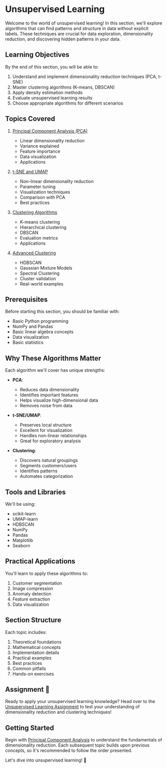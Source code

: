 # Unsupervised Learning

Welcome to the world of unsupervised learning! In this section, we'll explore algorithms that can find patterns and structure in data without explicit labels. These techniques are crucial for data exploration, dimensionality reduction, and discovering hidden patterns in your data.

## Learning Objectives

By the end of this section, you will be able to:

1. Understand and implement dimensionality reduction techniques (PCA, t-SNE)
2. Master clustering algorithms (K-means, DBSCAN)
3. Apply density estimation methods
4. Evaluate unsupervised learning results
5. Choose appropriate algorithms for different scenarios

## Topics Covered

1. [Principal Component Analysis (PCA)](./pca.md)
   - Linear dimensionality reduction
   - Variance explained
   - Feature importance
   - Data visualization
   - Applications

2. [t-SNE and UMAP](./tsne-umap.md)
   - Non-linear dimensionality reduction
   - Parameter tuning
   - Visualization techniques
   - Comparison with PCA
   - Best practices

3. [Clustering Algorithms](./clustering.md)
   - K-means clustering
   - Hierarchical clustering
   - DBSCAN
   - Evaluation metrics
   - Applications

4. [Advanced Clustering](./advanced-clustering.md)
   - HDBSCAN
   - Gaussian Mixture Models
   - Spectral Clustering
   - Cluster validation
   - Real-world examples

## Prerequisites

Before starting this section, you should be familiar with:
- Basic Python programming
- NumPy and Pandas
- Basic linear algebra concepts
- Data visualization
- Basic statistics

## Why These Algorithms Matter

Each algorithm we'll cover has unique strengths:

- **PCA**: 
  - Reduces data dimensionality
  - Identifies important features
  - Helps visualize high-dimensional data
  - Removes noise from data

- **t-SNE/UMAP**:
  - Preserves local structure
  - Excellent for visualization
  - Handles non-linear relationships
  - Great for exploratory analysis

- **Clustering**:
  - Discovers natural groupings
  - Segments customers/users
  - Identifies patterns
  - Automates categorization

## Tools and Libraries

We'll be using:
- scikit-learn
- UMAP-learn
- HDBSCAN
- NumPy
- Pandas
- Matplotlib
- Seaborn

## Practical Applications

You'll learn to apply these algorithms to:
1. Customer segmentation
2. Image compression
3. Anomaly detection
4. Feature extraction
5. Data visualization

## Section Structure

Each topic includes:
1. Theoretical foundations
2. Mathematical concepts
3. Implementation details
4. Practical examples
5. Best practices
6. Common pitfalls
7. Hands-on exercises

## Assignment 📝

Ready to apply your unsupervised learning knowledge? Head over to the [Unsupervised Learning Assignment](../_assignments/5.4-assignment.md) to test your understanding of dimensionality reduction and clustering techniques!

## Getting Started

Begin with [Principal Component Analysis](./pca.md) to understand the fundamentals of dimensionality reduction. Each subsequent topic builds upon previous concepts, so it's recommended to follow the order presented.

Let's dive into unsupervised learning! 🚀
